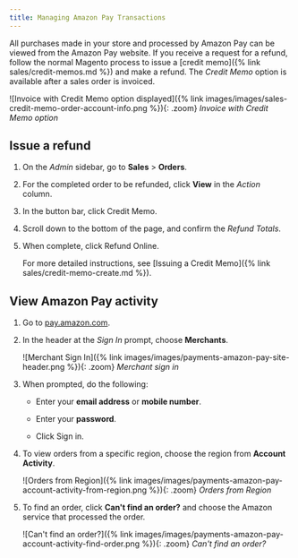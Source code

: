 ```yaml
---
title: Managing Amazon Pay Transactions
---
```


All purchases made in your store and processed by Amazon Pay can be viewed from the Amazon Pay website. If you receive a request for a refund, follow the normal Magento process to issue a [credit memo]({% link sales/credit-memos.md %}) and make a refund. The _Credit Memo_ option is available after a sales order is invoiced.

![Invoice with Credit Memo option displayed]({% link images/images/sales-credit-memo-order-account-info.png %}){: .zoom}
_Invoice with Credit Memo option_

## Issue a refund

1. On the _Admin_ sidebar, go to **Sales** > **Orders**.

1. For the completed order to be refunded, click **View** in the _Action_ column.

1. In the button bar, click <span class="btn">Credit Memo</span>.

1. Scroll down to the bottom of the page, and confirm the _Refund Totals_.

1. When complete, click <span class="btn">Refund Online</span>.

   For more detailed instructions, see [Issuing a Credit Memo]({% link sales/credit-memo-create.md %}).

## View Amazon Pay activity

1. Go to [pay.amazon.com][1].

1. In the header at the _Sign In_ prompt, choose **Merchants**.

   ![Merchant Sign In]({% link images/images/payments-amazon-pay-site-header.png %}){: .zoom}
   _Merchant sign in_

1. When prompted, do the following:

   - Enter your **email address** or **mobile number**.

   - Enter your **password**.

   - Click <span class="btn">Sign in</span>.

1. To view orders from a specific region, choose the region from **Account Activity**.

   ![Orders from Region]({% link images/images/payments-amazon-pay-account-activity-from-region.png %}){: .zoom}
   _Orders from Region_

1. To find an order, click **Can't find an order?** and choose the Amazon service that processed the order.

   ![Can't find an order?]({% link images/images/payments-amazon-pay-account-activity-find-order.png %}){: .zoom}
   _Can't find an order?_

[1]: https://pay.amazon.com/
